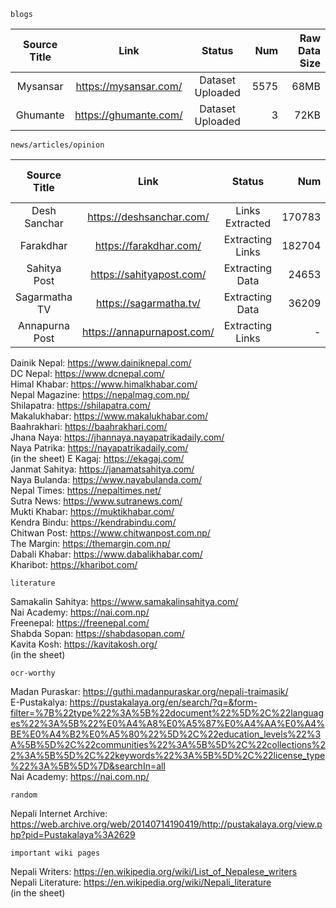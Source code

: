     blogs

Source Title|Link|Status|Num|Raw Data Size
:---:|:---:|:---:|---:|---:
Mysansar|https://mysansar.com/|Dataset Uploaded|5575|68MB
Ghumante|https://ghumante.com/|Dataset Uploaded|3|72KB

    news/articles/opinion

Source Title|Link|Status|Num|Raw Data Size
:---:|:---:|:---:|---:|---:
Desh Sanchar|https://deshsanchar.com/|Links Extracted|170783|-
Farakdhar|https://farakdhar.com/|Extracting Links|182704|-
Sahitya Post|https://sahityapost.com/|Extracting Data|24653|-
Sagarmatha TV|https://sagarmatha.tv/|Extracting Data|36209|-
Annapurna Post|https://annapurnapost.com/|Extracting Links|-|-

Dainik Nepal: https://www.dainiknepal.com/<br>
DC Nepal: https://www.dcnepal.com/<br>
Himal Khabar: https://www.himalkhabar.com/<br>
Nepal Magazine: https://nepalmag.com.np/<br>
Shilapatra: https://shilapatra.com/<br>
Makalukhabar: https://www.makalukhabar.com/<br>
Baahrakhari: https://baahrakhari.com/<br>
Jhana Naya: https://jhannaya.nayapatrikadaily.com/<br>
Naya Patrika: https://nayapatrikadaily.com/<br> (in the sheet)
E Kagaj: https://ekagaj.com/<br>
Janmat Sahitya: https://janamatsahitya.com/<br>
Naya Bulanda: https://www.nayabulanda.com/<br>
Nepal Times: https://nepaltimes.net/<br>
Sutra News: https://www.sutranews.com/<br>
Mukti Khabar: https://muktikhabar.com/<br>
Kendra Bindu: https://kendrabindu.com/<br>
Chitwan Post: https://www.chitwanpost.com.np/<br>
The Margin: https://themargin.com.np/<br>
Dabali Khabar: https://www.dabalikhabar.com/<br>
Kharibot: https://kharibot.com/<br>


    literature

Samakalin Sahitya: https://www.samakalinsahitya.com/<br>
Nai Academy: https://nai.com.np/<br>
Freenepal: https://freenepal.com/<br>
Shabda Sopan: https://shabdasopan.com/<br>
Kavita Kosh: https://kavitakosh.org/<br> (in the sheet)

    ocr-worthy 

Madan Puraskar: https://guthi.madanpuraskar.org/nepali-traimasik/<br>
E-Pustakalya: https://pustakalaya.org/en/search/?q=&form-filter=%7B%22type%22%3A%5B%22document%22%5D%2C%22languages%22%3A%5B%22%E0%A4%A8%E0%A5%87%E0%A4%AA%E0%A4%BE%E0%A4%B2%E0%A5%80%22%5D%2C%22education_levels%22%3A%5B%5D%2C%22communities%22%3A%5B%5D%2C%22collections%22%3A%5B%5D%2C%22keywords%22%3A%5B%5D%2C%22license_type%22%3A%5B%5D%7D&searchIn=all<br>
Nai Academy: https://nai.com.np/<br>

    random

Nepali Internet Archive: https://web.archive.org/web/20140714190419/http://pustakalaya.org/view.php?pid=Pustakalaya%3A2629

    important wiki pages
Nepali Writers: https://en.wikipedia.org/wiki/List_of_Nepalese_writers<br>
Nepali Literature: https://en.wikipedia.org/wiki/Nepali_literature<br> (in the sheet)


